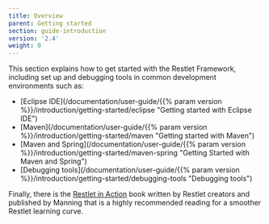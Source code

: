 ```yaml
---
title: Overview
parent: Getting started
section: guide-introduction
version: '2.4'
weight: 0
---
```

This section explains how to get started with the Restlet Framework,
including set up and debugging tools in common development environments
such as:

-   [Eclipse IDE](/documentation/user-guide/{{% param version %}}/introduction/getting-started/eclipse "Getting started with Eclipse IDE")
-   [Maven](/documentation/user-guide/{{% param version %}}/introduction/getting-started/maven "Getting started with Maven")
-   [Maven and Spring](/documentation/user-guide/{{% param version %}}/introduction/getting-started/maven-spring "Getting Started with Maven and Spring")
-   [Debugging tools](/documentation/user-guide/{{% param version %}}/introduction/getting-started/debugging-tools "Debugging tools")

Finally, there is the [Restlet in Action](http://www.amazon.com/gp/product/193518234X/ref=as_li_tf_tl?ie=UTF8&camp=1789&creative=9325&creativeASIN=193518234X&linkCode=as2&tag=restlet-20)
book written by Restlet creators and published by Manning that is a highly recommended reading for a smoother Restlet learning curve.
